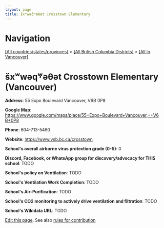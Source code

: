 ```yaml
---
layout: page
title: šxʷwəq̓ʷəθət Crosstown Elementary
---
```

# Navigation

[[All countries/states/provinces]](../../..) > [[All British Columbia Districts]](../..) > [[All In Vancouver]](..)

# šxʷwəq̓ʷəθət Crosstown Elementary (Vancouver)

**Address**: 55 Expo Boulevard Vancouver,  V6B 0P8

**Google Map**: <https://www.google.com/maps/place/55+Expo+Boulevard+Vancouver,++V6B+0P8>

**Phone**: 604-713-5460

**Website**: <https://www.vsb.bc.ca/crosstown>

**School's overall airborne virus protection grade (0-5)**: 0

**Discord, Facebook, or WhatsApp group for discovery/advocacy for THIS school**: TODO

**School's policy on Ventilation**: TODO

**School's Ventilation Work Completion**: TODO

**School's Air-Purification**: TODO

**School's CO2 monitoring to actively drive ventilation and filtration**: TODO

**School's Wikidata URL**: TODO


[Edit this page](https://github.com/ventilate-schools/BC/edit/main/././Vancouver/šxʷwəq̓ʷəθət_Crosstown_Elementary.md). See also [rules for contribution](../../../contribution-rules/)